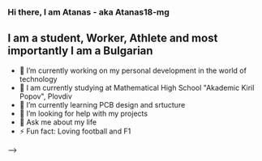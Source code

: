 ### Hi there, I am Atanas - aka Atanas18-mg

## I am a student, Worker, Athlete and most importantly I am a Bulgarian
- 🔭 I’m currently working on my personal development in the world of technology
- 🌱 I am currently studying at Mathematical High School "Akademic Kiril Popov", Plovdiv
- 🌱 I’m currently learning PCB design and srtucture
- 🤔 I’m looking for help with my projects
- 💬 Ask me about my life
- ⚡ Fun fact: Loving football and F1

-->
